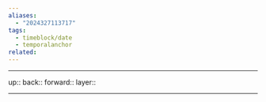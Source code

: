 ```yaml
---
aliases:
  - "2024327113717"
tags:
  - timeblock/date
  - temporalanchor
related:
---
```




***

up:: 
back:: 
forward:: 
layer:: 

***

